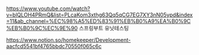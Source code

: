 https://www.youtube.com/watch?v=blQLOH4PRmQ&list=PLcaKom3xthg63Qq5qCG7EG7XY3nN05ypd&index=11&ab_channel=%EC%98%A5%ED%83%91%EB%B0%A9%EA%B0%9C%EB%B0%9C%EC%9E%90
스프링부트 유닛테스팅

https://www.notion.so/homekeeper/Development-aacfcd5541bf4765bbdc70550f065c6c
